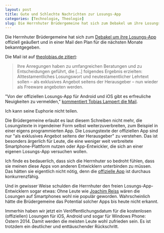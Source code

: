 ```yaml
---
layout: post
title: Gute und Schlechte Nachrichten zur Losungs-App
categories: [Technologie, Theologie]
slug: Die Herrnhuter Brüdergemeine hat sich zum Debakel um ihre Losungs-App offiziell geäußert
---
```


Die Herrnhuter Brüdergemeine hat sich zum [Debakel um ihre Losungs-App](http://moehrenzahn.de/losungs-app/) offiziell geäußert und in einer Mail den Plan für die nächsten Monate bekanntgegeben.

Die Mail ist auf [theolobias.de zitiert](http://www.theolobias.de/2014/02/11/herrnhuter-losungen-neues-zur-losungs-app/?utm_source=rss&utm_medium=rss&utm_campaign=herrnhuter-losungen-neues-zur-losungs-app):

> Ihre Anregungen haben zu umfangreichen Beratungen und zu Entscheidungen geführt, die […] folgendes Ergebnis erzielten: Alttestamentliches Losungswort und neutestamentlicher Lehrtext sollen – als exklusives Angebot seitens der Herausgeber – nun wieder als Freeware angeboten werden.

"Von der offiziellen Losungs-App für Android und iOS gibt es erfreuliche Neuigkeiten zu vermelden," [kommentiert Tobias Lampert die Mail](http://www.theolobias.de/2014/02/11/herrnhuter-losungen-neues-zur-losungs-app/?utm_source=rss&utm_medium=rss&utm_campaign=herrnhuter-losungen-neues-zur-losungs-app).

Ich kann seine Euphorie nicht teilen.

Die Brüdergemeine erlaubt es laut diesem Schreiben nicht mehr, die Losungstexte in irgendeiner Form selbst weiterzuverbreiten, zum Beispiel in einer eigens programmierten App. Die Losungstexte der offiziellen App sind nur "als exklusives Angebot seitens der Herausgeber" zu verstehen. Das ist besonders ärgerlich für Leute, die eine weniger weit verbreitete Smartphone-Plattform nutzen oder App-Entwickler, die sich an einer eigenen Losungs-App versuchen wollen.

Ich finde es bedauerlich, dass sich die Herrnhuter so bedroht fühlen, dass sie meinen diese Apps von anderen Entwicklern unterbinden zu müssen. Das hätten sie eigentlich nicht nötig, denn die [offizielle App](https://itunes.apple.com/de/app/die-losungen-der-herrnhuter/id685358790?mt=8) ist durchaus konkurrenzfähig.

Und in gewisser Weise schulden die Herrnhuter den freien Losungs-App-Entwicklern sogar etwas: Ohne Leute wie [Joachim Reiss](https://play.google.com/store/apps/developer?id=Joachim%20Reiß&hl=de) wären die Losungen auf Smartphones wohl nie populär geworden. Wahrscheinlich hätte die Brüdergemeine das Potential solcher Apps bis heute nicht erkannt.

Immerhin haben wir jetzt ein Veröffentlichungsdatum für die kostenlosen (offiziellen) Losungen für iOS, Android und sogar für Windows Phone: Ostern 2014. Damit werden die meisten Leute wohl zufrieden sein. Es ist trotzdem ein deutlicher und enttäuschender Rückschritt.